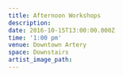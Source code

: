 ```yaml
---
title: Afternoon Workshops
description:
date: 2016-10-15T13:00:00.000Z
time: '1:00 pm'
venue: Downtown Artery
space: Downstairs
artist_image_path:
---
```



